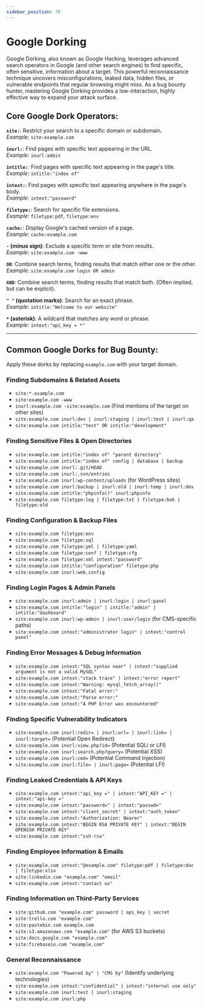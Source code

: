 ```yaml
---
sidebar_position: 70
---
```

# Google Dorking

Google Dorking, also known as Google Hacking, leverages advanced search operators in Google (and other search engines) to find specific, often sensitive, information about a target. This powerful reconnaissance technique uncovers misconfigurations, leaked data, hidden files, or vulnerable endpoints that regular browsing might miss. As a bug bounty hunter, mastering Google Dorking provides a low-interaction, highly effective way to expand your attack surface.

## Core Google Dork Operators:

**`site:`**: Restrict your search to a specific domain or subdomain.  
*Example*: `site:example.com`  

**`inurl:`**: Find pages with specific text appearing in the URL.  
*Example*: `inurl:admin`  

**`intitle:`**: Find pages with specific text appearing in the page's title.  
*Example*: `intitle:"index of"`  

**`intext:`**: Find pages with specific text appearing anywhere in the page's body.  
*Example*: `intext:"password"`  

**`filetype:`**: Search for specific file extensions.  
*Example*: `filetype:pdf`, `filetype:env`  

**`cache:`**: Display Google's cached version of a page.  
*Example*: `cache:example.com`  

**`-` (minus sign)**: Exclude a specific term or site from results.  
*Example*: `site:example.com -www`  

**`OR`**: Combine search terms, finding results that match either one or the other.  
*Example*: `site:example.com login OR admin`  

**`AND`**: Combine search terms, finding results that match both. (Often implied, but can be explicit).  

**`" "` (quotation marks)**: Search for an exact phrase.  
*Example*: `intitle:"Welcome to our website"`  

**`*` (asterisk)**: A wildcard that matches any word or phrase.  
*Example*: `intext:"api_key = *"`  

---

## Common Google Dorks for Bug Bounty:

Apply these dorks by replacing `example.com` with your target domain.

### Finding Subdomains & Related Assets

*   `site:*.example.com`
*   `site:example.com -www`
*   `inurl:example.com -site:example.com` (Find mentions of the target on other sites)
*   `site:example.com inurl:dev | inurl:staging | inurl:test | inurl:qa`
*   `site:example.com intitle:"test" OR intitle:"development"`

### Finding Sensitive Files & Open Directories

*   `site:example.com intitle:"index of" "parent directory"`
*   `site:example.com intitle:"index of" config | database | backup`
*   `site:example.com inurl:.git/HEAD`
*   `site:example.com inurl:.svn/entries`
*   `site:example.com inurl:wp-content/uploads` (for WordPress sites)
*   `site:example.com inurl:backup | inurl:old | inurl:temp | inurl:dev`
*   `site:example.com intitle:"phpinfo()" inurl:phpinfo`
*   `site:example.com filetype:log | filetype:txt | filetype:bak | filetype:old`

### Finding Configuration & Backup Files

*   `site:example.com filetype:env`
*   `site:example.com filetype:sql`
*   `site:example.com filetype:yml | filetype:yaml`
*   `site:example.com filetype:conf | filetype:cfg`
*   `site:example.com filetype:xml intext:"password"`
*   `site:example.com intitle:"configuration" filetype:php`
*   `site:example.com inurl:web.config`

### Finding Login Pages & Admin Panels

*   `site:example.com inurl:admin | inurl:login | inurl:panel`
*   `site:example.com intitle:"login" | intitle:"admin" | intitle:"dashboard"`
*   `site:example.com inurl:wp-admin | inurl:user/login` (for CMS-specific paths)
*   `site:example.com intext:"administrator login" | intext:"control panel"`

### Finding Error Messages & Debug Information

*   `site:example.com intext:"SQL syntax near" | intext:"supplied argument is not a valid MySQL"`
*   `site:example.com intext:"stack trace" | intext:"error report"`
*   `site:example.com intext:"Warning: mysql_fetch_array()"`
*   `site:example.com intext:"Fatal error:"`
*   `site:example.com intext:"Parse error:"`
*   `site:example.com intext:"A PHP Error was encountered"`

### Finding Specific Vulnerability Indicators

*   `site:example.com inurl:redir= | inurl:url= | inurl:link= | inurl:target=` (Potential Open Redirect)
*   `site:example.com inurl:view.php?id=` (Potential SQLi or LFI)
*   `site:example.com inurl:search.php?query=` (Potential XSS)
*   `site:example.com inurl:cmd=` (Potential Command Injection)
*   `site:example.com inurl:file= | inurl:page=` (Potential LFI)

### Finding Leaked Credentials & API Keys

*   `site:example.com intext:"api_key =" | intext:"API_KEY =" | intext:"api-key ="`
*   `site:example.com intext:"password=" | intext:"passwd="`
*   `site:example.com intext:"client_secret" | intext:"auth_token"`
*   `site:example.com intext:"Authorization: Bearer"`
*   `site:example.com intext:"BEGIN RSA PRIVATE KEY" | intext:"BEGIN OPENSSH PRIVATE KEY"`
*   `site:example.com intext:"ssh-rsa"`

### Finding Employee Information & Emails

*   `site:example.com intext:"@example.com" filetype:pdf | filetype:doc | filetype:xlsx`
*   `site:linkedin.com "example.com" "email"`
*   `site:example.com intext:"contact us"`

### Finding Information on Third-Party Services

*   `site:github.com "example.com" password | api_key | secret`
*   `site:trello.com "example.com"`
*   `site:pastebin.com example.com`
*   `site:s3.amazonaws.com "example.com"` (for AWS S3 buckets)
*   `site:docs.google.com "example.com"`
*   `site:firebaseio.com "example.com"`

### General Reconnaissance

*   `site:example.com "Powered by" | "CMS by"` (Identify underlying technologies)
*   `site:example.com intext:"confidential" | intext:"internal use only"`
*   `site:example.com inurl:test | inurl:staging`
*   `site:example.com inurl:php`

